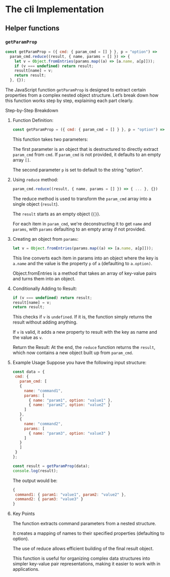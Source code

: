 # The cli Implementation
## Helper functions
### `getParamProp`
```js
const getParamProp = ({ cmd: { param_cmd = [] } }, p = "option") =>
  param_cmd.reduce((result, { name, params = [] }) => {
    let v = Object.fromEntries(params.map((a) => [a.name, a[p]]));
    if (v === undefined) return result;
    result[name] = v;
    return result;
  }, {});
```
The JavaScript function `getParamProp` is designed to extract certain properties from a complex nested object structure. Let’s break down how this function works step by step, explaining each part clearly.

Step-by-Step Breakdown

1. Function Definition:
   ```js
   const getParamProp = ({ cmd: { param_cmd = [] } }, p = "option") => { ... }
   ```
   This function takes two parameters: 
   
   The first parameter is an object that is destructured to directly extract `param_cmd` from `cmd`. If `param_cmd` is not provided, it defaults to an empty array `[]`.
   
   The second parameter `p` is set to default to the string "option".

2. Using `reduce` method:
   ```js
   param_cmd.reduce((result, { name, params = [] }) => { ... }, {})
   ```
   The reduce method is used to transform the `param_cmd` array into a single object (`result`).
   
   The `result` starts as an empty object (`{}`).

   For each item in `param_cmd`, we're deconstructing it to get `name` and `params`, with `params` defaulting to an empty array if not provided.

3. Creating an object from `params`:
   ```js
   let v = Object.fromEntries(params.map((a) => [a.name, a[p]]));
   ```
   This line converts each item in params into an object where the key is `a.name` and the value is the property `p` of `a` (defaulting to `a.option)`.
   
   Object.fromEntries is a method that takes an array of key-value pairs and turns them into an object.

4. Conditionally Adding to Result:
   ```js
   if (v === undefined) return result;
   result[name] = v;
   return result;
   ```
   This checks if `v` is `undefined`. If it is, the function simply returns the result without adding anything.

   If `v` is valid, it adds a new property to result with the key as name and the value as `v`.

   Return the Result: At the end, the `reduce` function returns the `result`, which now contains a new object built up from `param_cmd`.

5. Example Usage
   Suppose you have the following input structure:
   ```js
   const data = {
    cmd: {
      param_cmd: [
      {
        name: "command1",
        params: [
          { name: "param1", option: "value1" },
          { name: "param2", option: "value2" }
        ]
      },
      {
        name: "command2",
        params: [
          { name: "param3", option: "value3" }
        ]
      }
      ]
    }
   };

   const result = getParamProp(data);
   console.log(result);
   ```
   The output would be:
   ```js
   {
    command1: { param1: "value1", param2: "value2" },
    command2: { param3: "value3" }
   }
   ```

6. Key Points
   
   The function extracts command parameters from a nested structure.

   It creates a mapping of names to their specified properties (defaulting to option).
   
   The use of reduce allows efficient building of the final result object.
   
   This function is useful for organizing complex data structures into simpler key-value pair representations, making it easier to work with in applications.